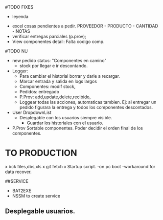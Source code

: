 #TODO FIXES
- leyenda
* excel cosas pendientes a pedir.  PROVEEDOR - PRODUCTO - CANTIDAD - NOTAS
* verificar entregas parciales (p.prov);
* View componentes detail: Falta codigo comp.


#TODO NU
- new pedido status: "Componentes en camino"
	- stock por llegar e ir descontando.
- Logger:
	* Para cambiar el historial borrar y darle a recargar.
	* Marcar entrada y salida en logs largos
	* Componentes: modif stock,
	* Pedidos: entregado
	- P.Prov: add,update,delete,recibido,
	* Loggear todas las acciones, automaticas tambien. Ej: al entregar un pedido figurara la entrega y todos los componentes descontados. 
- User DropdownList
    - Desplegable con los usuarios siempre visible.
    	- Guardar los historiales con el usuario.
- P.Prov Sortable componentes. Poder decidir el orden final de los componentes.

# TO PRODUCTION
x bck files,dbs,xls
x git fetch
x Startup script.
	-on pc boot
	-workaround for data recover.

##SERVICE
- BAT2EXE 
- NSSM to create service


## Desplegable usuarios.


